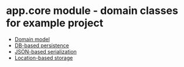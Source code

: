 # app.core module - domain classes for example project

* [Domain model](doc/domain-model.md)
* [DB-based persistence](doc/db-persistence.md)
* [JSON-based serialization](doc/json-persistence.md)
* [Location-based storage](doc/location-based-storage.md)
